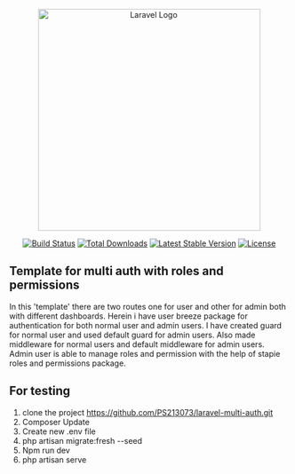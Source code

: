 <p align="center"><a href="https://laravel.com" target="_blank"><img src="https://raw.githubusercontent.com/laravel/art/master/logo-lockup/5%20SVG/2%20CMYK/1%20Full%20Color/laravel-logolockup-cmyk-red.svg" width="400" alt="Laravel Logo"></a></p>

<p align="center">
<a href="https://github.com/laravel/framework/actions"><img src="https://github.com/laravel/framework/workflows/tests/badge.svg" alt="Build Status"></a>
<a href="https://packagist.org/packages/laravel/framework"><img src="https://img.shields.io/packagist/dt/laravel/framework" alt="Total Downloads"></a>
<a href="https://packagist.org/packages/laravel/framework"><img src="https://img.shields.io/packagist/v/laravel/framework" alt="Latest Stable Version"></a>
<a href="https://packagist.org/packages/laravel/framework"><img src="https://img.shields.io/packagist/l/laravel/framework" alt="License"></a>
</p>

## Template for multi auth with roles and permissions

In this 'template' there are two routes one for user and other for admin both with different dashboards. Herein i have user breeze package for authentication for both normal user and admin users. I have created guard for normal user and used default guard for admin users. Also made middleware for normal users and default middleware for admin users. Admin user is able to manage roles and permission with the help of stapie roles and permissions package. 

## For testing 
1. clone the project https://github.com/PS213073/laravel-multi-auth.git
2. Composer Update
3. Create new .env file 
4. php artisan migrate:fresh --seed
5. Npm run dev
6. php artisan serve
